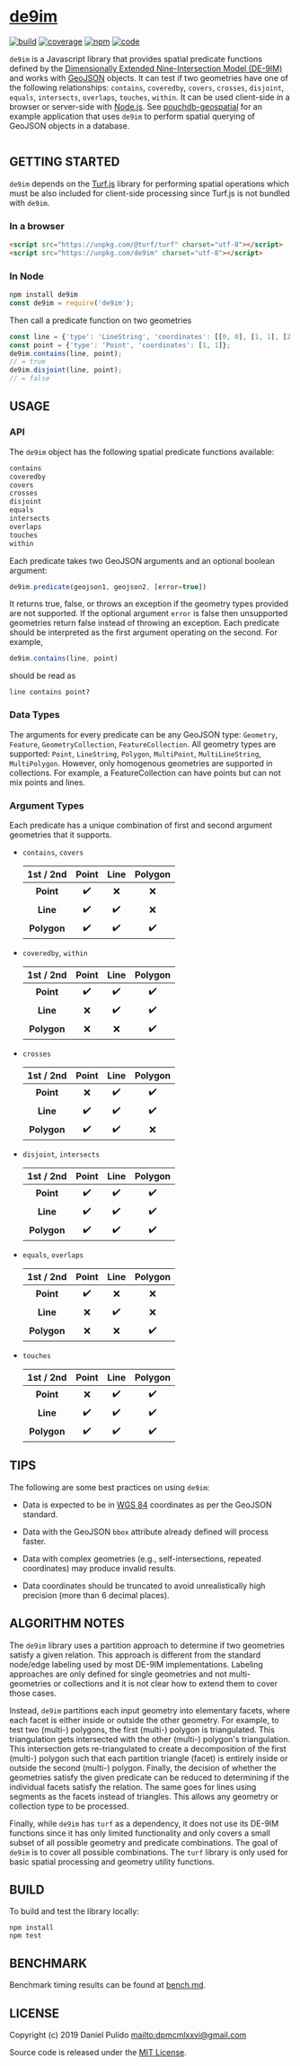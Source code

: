 # [de9im][de9im-site]

[![build](https://travis-ci.org/dpmcmlxxvi/de9im.svg?branch=master)](https://travis-ci.org/dpmcmlxxvi/de9im)
[![coverage](https://img.shields.io/coveralls/dpmcmlxxvi/de9im.svg)](https://coveralls.io/r/dpmcmlxxvi/de9im?branch=master)
[![npm](https://badge.fury.io/js/de9im.svg)](https://badge.fury.io/js/de9im)
[![code](https://app.codacy.com/project/badge/Grade/d345359c8f91405da92ed455cd82288d)](https://www.codacy.com/gh/dpmcmlxxvi/de9im/dashboard?utm_source=github.com&amp;utm_medium=referral&amp;utm_content=dpmcmlxxvi/de9im&amp;utm_campaign=Badge_Grade)

`de9im` is a Javascript library that provides spatial predicate
functions defined by the [Dimensionally Extended Nine-Intersection Model
(DE-9IM)][de9im-wiki] and works with [GeoJSON][geojson-site] objects. It can
test if two geometries have one of the following relationships: `contains`,
`coveredby`, `covers`, `crosses`, `disjoint`, `equals`,  `intersects`,
`overlaps`, `touches`, `within`. It can be used client-side in a browser or
server-side with [Node.js][node-site]. See
[pouchdb-geospatial][pouchdb-geospatial] for an example application that uses
`de9im` to perform spatial querying of GeoJSON objects in a database.

<p align="center">
  <a href="https://en.wikipedia.org/wiki/DE-9IM#/media/File:TopologicSpatialRelarions2.png">
    <img alt="" src="https://upload.wikimedia.org/wikipedia/commons/thumb/5/55/TopologicSpatialRelarions2.png/400px-TopologicSpatialRelarions2.png">
  </a>
</p>

## GETTING STARTED

`de9im` depends on the [Turf.js][turf-site] library for performing spatial
operations which must be also included for client-side processing since Turf.js
is not bundled with `de9im`.

### In a browser

```html
<script src="https://unpkg.com/@turf/turf" charset="utf-8"></script>
<script src="https://unpkg.com/de9im" charset="utf-8"></script>
```

### In Node

```javascript
npm install de9im
const de9im = require('de9im');
```

Then call a predicate function on two geometries

```javascript
const line = {'type': 'LineString', 'coordinates': [[0, 0], [1, 1], [2, 2]]};
const point = {'type': 'Point', 'coordinates': [1, 1]};
de9im.contains(line, point);
// = true
de9im.disjoint(line, point);
// = false
```

## USAGE

### API

The `de9im` object has the following spatial predicate functions available:

```javascript
contains
coveredby
covers
crosses
disjoint
equals
intersects
overlaps
touches
within
```

Each predicate takes two GeoJSON arguments and an optional boolean argument:

```javascript
de9im.predicate(geojson1, geojson2, [error=true])
```

It returns true, false, or throws an exception if the geometry types provided
are not supported. If the optional argument `error` is false then unsupported
geometries return false instead of throwing an exception. Each predicate should
be interpreted as the first argument operating on the second. For example,

```javascript
de9im.contains(line, point)
```
should be read as

```shell
line contains point?
```

### Data Types

The arguments for every predicate can be any GeoJSON type: `Geometry`,
`Feature`, `GeometryCollection`, `FeatureCollection`. All geometry types are
supported: `Point`, `LineString`, `Polygon`, `MultiPoint`, `MultiLineString`,
`MultiPolygon`. However, only homogenous geometries are supported in
collections. For example, a FeatureCollection can have points but can not mix
points and lines.

### Argument Types

Each predicate has a unique combination of first and second argument geometries
that it supports.

-   `contains`, `covers`

    | 1st / 2nd    | Point              | Line               | Polygon            |
    |:------------:|:------------------:|:------------------:|:------------------:|
    | **Point**    | :heavy_check_mark: | :x:                | :x:                |
    | **Line**     | :heavy_check_mark: | :heavy_check_mark: | :x:                |
    | **Polygon**  | :heavy_check_mark: | :heavy_check_mark: | :heavy_check_mark: |

-   `coveredby`, `within`

    | 1st / 2nd    | Point              | Line               | Polygon            |
    |:------------:|:------------------:|:------------------:|:------------------:|
    | **Point**    | :heavy_check_mark: | :heavy_check_mark: | :heavy_check_mark: |
    | **Line**     | :x:                | :heavy_check_mark: | :heavy_check_mark: |
    | **Polygon**  | :x:                | :x:                | :heavy_check_mark: |

-   `crosses`

    | 1st / 2nd    | Point              | Line               | Polygon            |
    |:------------:|:------------------:|:------------------:|:------------------:|
    | **Point**    | :x:                | :heavy_check_mark: | :heavy_check_mark: |
    | **Line**     | :heavy_check_mark: | :heavy_check_mark: | :heavy_check_mark: |
    | **Polygon**  | :heavy_check_mark: | :heavy_check_mark: | :x:                |

-   `disjoint`, `intersects`

    | 1st / 2nd    | Point              | Line               | Polygon            |
    |:------------:|:------------------:|:------------------:|:------------------:|
    | **Point**    | :heavy_check_mark: | :heavy_check_mark: | :heavy_check_mark: |
    | **Line**     | :heavy_check_mark: | :heavy_check_mark: | :heavy_check_mark: |
    | **Polygon**  | :heavy_check_mark: | :heavy_check_mark: | :heavy_check_mark: |

-   `equals`, `overlaps`

    | 1st / 2nd    | Point              | Line               | Polygon            |
    |:------------:|:------------------:|:------------------:|:------------------:|
    | **Point**    | :heavy_check_mark: | :x:                | :x:                |
    | **Line**     | :x:                | :heavy_check_mark: | :x:                |
    | **Polygon**  | :x:                | :x:                | :heavy_check_mark: |

-   `touches`

    | 1st / 2nd    | Point              | Line               | Polygon            |
    |:------------:|:------------------:|:------------------:|:------------------:|
    | **Point**    | :x:                | :heavy_check_mark: | :heavy_check_mark: |
    | **Line**     | :heavy_check_mark: | :heavy_check_mark: | :heavy_check_mark: |
    | **Polygon**  | :heavy_check_mark: | :heavy_check_mark: | :heavy_check_mark: |

## TIPS

The following are some best practices on using `de9im`:

-   Data is expected to be in [WGS 84][wgs84-wiki] coordinates as per the
    GeoJSON standard.

-   Data with the GeoJSON `bbox` attribute already defined will process faster.

-   Data with complex geometries (e.g., self-intersections, repeated
    coordinates) may produce invalid results.

-   Data coordinates should be truncated to avoid unrealistically high precision
    (more than 6 decimal places).

## ALGORITHM NOTES

The `de9im` library uses a partition approach to determine if two geometries
satisfy a given relation. This approach is different from the standard node/edge
labeling used by most DE-9IM implementations. Labeling approaches are only
defined for single geometries and not multi-geometries or collections and it is
not clear how to extend them to cover those cases.

Instead, `de9im` partitions each input geometry into elementary facets, where
each facet is either inside or outside the other geometry. For example, to test
two (multi-) polygons, the first (multi-) polygon is triangulated. This
triangulation gets intersected with the other (multi-) polygon's triangulation.
This intersection gets re-triangulated to create a decomposition of the first
(multi-) polygon such that each partition triangle (facet) is entirely inside or
outside the second (multi-) polygon. Finally, the decision of whether the
geometries satisfy the given predicate can be reduced to determining if the
individual facets satisfy the relation. The same goes for lines using segments
as the facets instead of triangles. This allows any geometry or collection type
to be processed.

Finally, while `de9im` has `turf` as a dependency, it does not use its DE-9IM
functions since it has only limited functionality and only covers a small subset
of all possible geometry and predicate combinations. The goal of `de9im` is to
cover all possible combinations. The `turf` library is only used for basic
spatial processing and geometry utility functions.

## BUILD

To build and test the library locally:

```shell
npm install
npm test
```

## BENCHMARK

Benchmark timing results can be found at [bench.md](bench.md).

## LICENSE

Copyright (c) 2019 Daniel Pulido <mailto:dpmcmlxxvi@gmail.com>

Source code is released under the [MIT License](http://opensource.org/licenses/MIT).

[de9im-site]: https://github.com/dpmcmlxxvi/de9im
[de9im-wiki]: https://en.wikipedia.org/wiki/DE-9IM
[geojson-site]: http://geojson.org/
[node-site]: http://nodejs.org/
[pouchdb-geospatial]: https://github.com/dpmcmlxxvi/pouchdb-geospatial
[turf-site]: https://turfjs.org
[wgs84-wiki]: https://en.wikipedia.org/wiki/World_Geodetic_System
